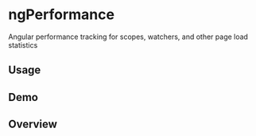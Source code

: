 ngPerformance
========

Angular performance tracking for scopes, watchers, and other page load statistics

## Usage

## Demo


## Overview


